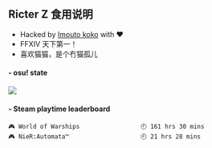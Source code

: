 ## Ricter Z 食用说明
- Hacked by [Imouto koko](https://osu.ppy.sh/users/7679162) with ❤️
- FFXIV 天下第一！
- 喜欢猫猫，是个冇猫孤儿

#### - osu! state
![](http://97.64.19.89:8080/api/v1/stat/4448675)

<!-- steam-box start -->
#### - Steam playtime leaderboard
```text
🎮 World of Warships                 🕘 161 hrs 30 mins
🎮 NieR:Automata™                    🕘 21 hrs 28 mins
```
<!-- Powered by https://github.com/YouEclipse/steam-box . -->
<!-- steam-box end -->
